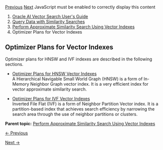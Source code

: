 [Previous](understand-approximate-similarity-search-using-vector-indexes.md)
[Next](optimizer-plans-hnsw-vector-indexes.md) JavaScript must be enabled to
correctly display this content

  1. [Oracle AI Vector Search User's Guide](index.md)
  2. [Query Data with Similarity Searches](query-data-similarity-and-hybrid-searches.md)
  3. [Perform Approximate Similarity Search Using Vector Indexes](perform-approximate-similarity-search-using-vector-indexes.md)
  4. Optimizer Plans for Vector Indexes

## Optimizer Plans for Vector Indexes

Optimizer plans for HNSW and IVF indexes are described in the following
sections.

  * [Optimizer Plans for HNSW Vector Indexes](optimizer-plans-hnsw-vector-indexes.md)  
A Hierarchical Navigable Small World Graph (HNSW) is a form of In-Memory
Neighbor Graph vector index. It is a very efficient index for vector
approximate similarity search.

  * [Optimizer Plans for IVF Vector Indexes](optimizer-plans-ivf-vector-indexes.md)  
Inverted File Flat (IVF) is a form of Neighbor Partition Vector index. It is a
partition-based index that achieves search efficiency by narrowing the search
area through the use of neighbor partitions or clusters.

**Parent topic:** [Perform Approximate Similarity Search Using Vector
Indexes](perform-approximate-similarity-search-using-vector-indexes.md "For
a vector search to be useful, it needs to be fast and accurate. Approximate
similarity searches seek a balance between these goals.")


[← Previous](understand-approximate-similarity-search-using-vector-indexes.md)

[Next →](optimizer-plans-hnsw-vector-indexes.md)
